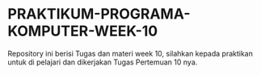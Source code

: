 # PRAKTIKUM-PROGRAMA-KOMPUTER-WEEK-10
Repository ini berisi Tugas dan materi week 10, silahkan kepada praktikan untuk di pelajari dan dikerjakan Tugas Pertemuan 10 nya.
